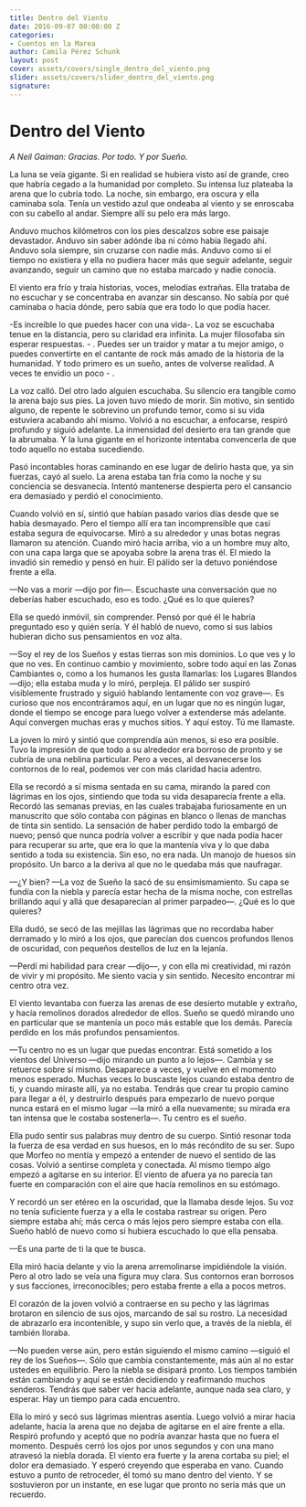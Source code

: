 ```yaml
---
title: Dentro del Viento
date: 2016-09-07 00:00:00 Z
categories:
- Cuentos en la Marea
author: Camila Pérez Schunk
layout: post
cover: assets/covers/single_dentro_del_viento.png
slider: assets/covers/slider_dentro_del_viento.png
signature: 
---
```


# Dentro del Viento

*A Neil Gaiman: Gracias. Por todo. Y por Sueño.*

La luna se veía gigante. Si en realidad se hubiera visto así de grande,
creo que habría cegado a la humanidad por completo. Su intensa luz
plateaba la arena que lo cubría todo. La noche, sin embargo, era oscura
y ella caminaba sola. Tenía un vestido azul que ondeaba al viento y se
enroscaba con su cabello al andar. Siempre allí su pelo era más largo.

Anduvo muchos kilómetros con los pies descalzos sobre ese paisaje
devastador. Anduvo sin saber adónde iba ni cómo había llegado ahí.
Anduvo sola siempre, sin cruzarse con nadie más. Anduvo como si el
tiempo no existiera y ella no pudiera hacer más que seguir adelante,
seguir avanzando, seguir un camino que no estaba marcado y nadie
conocía.

El viento era frío y traía historias, voces, melodías extrañas. Ella
trataba de no escuchar y se concentraba en avanzar sin descanso. No
sabía por qué caminaba o hacia dónde, pero sabía que era todo lo que
podía hacer.

-Es increíble lo que puedes hacer con una vida-. La voz se escuchaba
tenue en la distancia, pero su claridad era infinita. La mujer
filosofaba sin esperar respuestas. - . Puedes ser un traidor y matar a
tu mejor amigo, o puedes convertirte en el cantante de rock más amado de
la historia de la humanidad. Y todo primero es un sueño, antes de
volverse realidad. A veces te envidio un poco - .

La voz calló. Del otro lado alguien escuchaba. Su silencio era tangible
como la arena bajo sus pies. La joven tuvo miedo de morir. Sin motivo,
sin sentido alguno, de repente le sobrevino un profundo temor, como si
su vida estuviera acabando ahí mismo. Volvió a no escuchar, a enfocarse,
respiró profundo y siguió adelante. La inmensidad del desierto era tan
grande que la abrumaba. Y la luna gigante en el horizonte intentaba
convencerla de que todo aquello no estaba sucediendo.

Pasó incontables horas caminando en ese lugar de delirio hasta que, ya
sin fuerzas, cayó al suelo. La arena estaba tan fría como la noche y su
conciencia se desvanecía. Intentó mantenerse despierta pero el cansancio
era demasiado y perdió el conocimiento.

Cuando volvió en sí, sintió que habían pasado varios días desde que se
había desmayado. Pero el tiempo allí era tan incomprensible que casi
estaba segura de equivocarse. Miró a su alrededor y unas botas negras
llamaron su atención. Cuando miró hacia arriba, vio a un hombre muy
alto, con una capa larga que se apoyaba sobre la arena tras él. El miedo
la invadió sin remedio y pensó en huir. El pálido ser la detuvo
poniéndose frente a ella.

—No vas a morir —dijo por fin—. Escuchaste una conversación que no
deberías haber escuchado, eso es todo. ¿Qué es lo que quieres?

Ella se quedó inmóvil, sin comprender. Pensó por qué él le habría
preguntado eso y quién sería. Y él habló de nuevo, como si sus labios
hubieran dicho sus pensamientos en voz alta.

—Soy el rey de los Sueños y estas tierras son mis dominios. Lo que ves y
lo que no ves. En continuo cambio y movimiento, sobre todo aquí en las
Zonas Cambiantes o, como a los humanos les gusta llamarlas: los Lugares
Blandos—dijo; ella estaba muda y lo miró, perpleja. El pálido ser
suspiró visiblemente frustrado y siguió hablando lentamente con voz
grave—. Es curioso que nos encontráramos aquí, en un lugar que no es
ningún lugar, donde el tiempo se encoge para luego volver a extenderse
más adelante. Aquí convergen muchas eras y muchos sitios. Y aquí estoy.
Tú me llamaste.

La joven lo miró y sintió que comprendía aún menos, si eso era posible.
Tuvo la impresión de que todo a su alrededor era borroso de pronto y se
cubría de una neblina particular. Pero a veces, al desvanecerse los
contornos de lo real, podemos ver con más claridad hacia adentro.

Ella se recordó a sí misma sentada en su cama, mirando la pared con
lágrimas en los ojos, sintiendo que toda su vida desaparecía frente a
ella. Recordó las semanas previas, en las cuales trabajaba furiosamente
en un manuscrito que sólo contaba con páginas en blanco o llenas de
manchas de tinta sin sentido. La sensación de haber perdido todo la
embargó de nuevo; pensó que nunca podría volver a escribir y que nada
podía hacer para recuperar su arte, que era lo que la mantenía viva y lo
que daba sentido a toda su existencia. Sin eso, no era nada. Un manojo
de huesos sin propósito. Un barco a la deriva al que no le quedaba más
que naufragar.

—¿Y bien? —La voz de Sueño la sacó de su ensimismamiento. Su capa se
fundía con la niebla y parecía estar hecha de la misma noche, con
estrellas brillando aquí y allá que desaparecían al primer parpadeo—.
¿Qué es lo que quieres?

Ella dudó, se secó de las mejillas las lágrimas que no recordaba haber
derramado y lo miró a los ojos, que parecían dos cuencos profundos
llenos de oscuridad, con pequeños destellos de luz en la lejanía.

—Perdí mi habilidad para crear —dijo—, y con ella mi creatividad, mi
razón de vivir y mi propósito. Me siento vacía y sin sentido. Necesito
encontrar mi centro otra vez.

El viento levantaba con fuerza las arenas de ese desierto mutable y
extraño, y hacía remolinos dorados alrededor de ellos. Sueño se quedó
mirando uno en particular que se mantenía un poco más estable que los
demás. Parecía perdido en los más profundos pensamientos.

—Tu centro no es un lugar que puedas encontrar. Está sometido a los
vientos del Universo —dijo mirando un punto a lo lejos—. Cambia y se
retuerce sobre sí mismo. Desaparece a veces, y vuelve en el momento
menos esperado. Muchas veces lo buscaste lejos cuando estaba dentro de
ti, y cuando miraste allí, ya no estaba. Tendrás que crear tu propio
camino para llegar a él, y destruirlo después para empezarlo de nuevo
porque nunca estará en el mismo lugar —la miró a ella nuevamente; su
mirada era tan intensa que le costaba sostenerla—. Tu centro es el
sueño.

Ella pudo sentir sus palabras muy dentro de su cuerpo. Sintió resonar
toda la fuerza de esa verdad en sus huesos, en lo más recóndito de su
ser. Supo que Morfeo no mentía y empezó a entender de nuevo el sentido
de las cosas. Volvió a sentirse completa y conectada. Al mismo tiempo
algo empezó a agitarse en su interior. El viento de afuera ya no parecía
tan fuerte en comparación con el aire que hacía remolinos en su
estómago.

Y recordó un ser etéreo en la oscuridad, que la llamaba desde lejos. Su
voz no tenía suficiente fuerza y a ella le costaba rastrear su origen.
Pero siempre estaba ahí; más cerca o más lejos pero siempre estaba con
ella. Sueño habló de nuevo como si hubiera escuchado lo que ella
pensaba.

—Es una parte de ti la que te busca.

Ella miró hacia delante y vio la arena arremolinarse impidiéndole la
visión. Pero al otro lado se veía una figura muy clara. Sus contornos
eran borrosos y sus facciones, irreconocibles; pero estaba frente a ella
a pocos metros.

El corazón de la joven volvió a contraerse en su pecho y las lágrimas
brotaron en silencio de sus ojos, marcando de sal su rostro. La
necesidad de abrazarlo era incontenible, y supo sin verlo que, a través
de la niebla, él también lloraba.

—No pueden verse aún, pero están siguiendo el mismo camino —siguió el
rey de los Sueños—. Sólo que cambia constantemente, más aún al no estar
ustedes en equilibrio. Pero la niebla se disipará pronto. Los tiempos
también están cambiando y aquí se están decidiendo y reafirmando muchos
senderos. Tendrás que saber ver hacia adelante, aunque nada sea claro, y
esperar. Hay un tiempo para cada encuentro.

Ella lo miró y secó sus lágrimas mientras asentía. Luego volvió a mirar
hacia adelante, hacia la arena que no dejaba de agitarse en el aire
frente a ella. Respiró profundo y aceptó que no podría avanzar hasta que
no fuera el momento. Después cerró los ojos por unos segundos y con una
mano atravesó la niebla dorada. El viento era fuerte y la arena cortaba
su piel; el dolor era demasiado. Y esperó creyendo que esperaba en vano.
Cuando estuvo a punto de retroceder, él tomó su mano dentro del viento.
Y se sostuvieron por un instante, en ese lugar que pronto no sería más
que un recuerdo.

